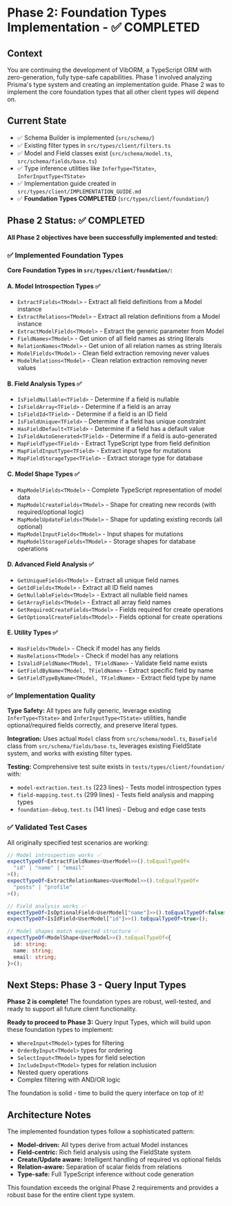 # Phase 2: Foundation Types Implementation - ✅ COMPLETED

## Context

You are continuing the development of VibORM, a TypeScript ORM with zero-generation, fully type-safe capabilities. Phase 1 involved analyzing Prisma's type system and creating an implementation guide. Phase 2 was to implement the core foundation types that all other client types will depend on.

## Current State

- ✅ Schema Builder is implemented (`src/schema/`)
- ✅ Existing filter types in `src/types/client/filters.ts`
- ✅ Model and Field classes exist (`src/schema/model.ts`, `src/schema/fields/base.ts`)
- ✅ Type inference utilities like `InferType<TState>`, `InferInputType<TState>`
- ✅ Implementation guide created in `src/types/client/IMPLEMENTATION_GUIDE.md`
- ✅ **Foundation Types COMPLETED** (`src/types/client/foundation/`)

## Phase 2 Status: ✅ COMPLETED

**All Phase 2 objectives have been successfully implemented and tested:**

### ✅ Implemented Foundation Types

**Core Foundation Types in `src/types/client/foundation/`:**

#### A. Model Introspection Types ✅

- `ExtractFields<TModel>` - Extract all field definitions from a Model instance
- `ExtractRelations<TModel>` - Extract all relation definitions from a Model instance
- `ExtractModelFields<TModel>` - Extract the generic parameter from Model<TFields>
- `FieldNames<TModel>` - Get union of all field names as string literals
- `RelationNames<TModel>` - Get union of all relation names as string literals
- `ModelFields<TModel>` - Clean field extraction removing never values
- `ModelRelations<TModel>` - Clean relation extraction removing never values

#### B. Field Analysis Types ✅

- `IsFieldNullable<TField>` - Determine if a field is nullable
- `IsFieldArray<TField>` - Determine if a field is an array
- `IsFieldId<TField>` - Determine if a field is an ID field
- `IsFieldUnique<TField>` - Determine if a field has unique constraint
- `HasFieldDefault<TField>` - Determine if a field has a default value
- `IsFieldAutoGenerated<TField>` - Determine if a field is auto-generated
- `MapFieldType<TField>` - Extract TypeScript type from field definition
- `MapFieldInputType<TField>` - Extract input type for mutations
- `MapFieldStorageType<TField>` - Extract storage type for database

#### C. Model Shape Types ✅

- `MapModelFields<TModel>` - Complete TypeScript representation of model data
- `MapModelCreateFields<TModel>` - Shape for creating new records (with required/optional logic)
- `MapModelUpdateFields<TModel>` - Shape for updating existing records (all optional)
- `MapModelInputFields<TModel>` - Input shapes for mutations
- `MapModelStorageFields<TModel>` - Storage shapes for database operations

#### D. Advanced Field Analysis ✅

- `GetUniqueFields<TModel>` - Extract all unique field names
- `GetIdFields<TModel>` - Extract all ID field names
- `GetNullableFields<TModel>` - Extract all nullable field names
- `GetArrayFields<TModel>` - Extract all array field names
- `GetRequiredCreateFields<TModel>` - Fields required for create operations
- `GetOptionalCreateFields<TModel>` - Fields optional for create operations

#### E. Utility Types ✅

- `HasFields<TModel>` - Check if model has any fields
- `HasRelations<TModel>` - Check if model has any relations
- `IsValidFieldName<TModel, TFieldName>` - Validate field name exists
- `GetFieldByName<TModel, TFieldName>` - Extract specific field by name
- `GetFieldTypeByName<TModel, TFieldName>` - Extract field type by name

### ✅ Implementation Quality

**Type Safety:** All types are fully generic, leverage existing `InferType<TState>` and `InferInputType<TState>` utilities, handle optional/required fields correctly, and preserve literal types.

**Integration:** Uses actual `Model` class from `src/schema/model.ts`, `BaseField` class from `src/schema/fields/base.ts`, leverages existing FieldState system, and works with existing filter types.

**Testing:** Comprehensive test suite exists in `tests/types/client/foundation/` with:

- `model-extraction.test.ts` (223 lines) - Tests model introspection types
- `field-mapping.test.ts` (299 lines) - Tests field analysis and mapping types
- `foundation-debug.test.ts` (141 lines) - Debug and edge case tests

### ✅ Validated Test Cases

All originally specified test scenarios are working:

```typescript
// Model introspection works ✅
expectTypeOf<ExtractFieldNames<UserModel>>().toEqualTypeOf<
  "id" | "name" | "email"
>();
expectTypeOf<ExtractRelationNames<UserModel>>().toEqualTypeOf<
  "posts" | "profile"
>();

// Field analysis works ✅
expectTypeOf<IsOptionalField<UserModel["name"]>>().toEqualTypeOf<false>();
expectTypeOf<IsIdField<UserModel["id"]>>().toEqualTypeOf<true>();

// Model shapes match expected structure ✅
expectTypeOf<ModelShape<UserModel>>().toEqualTypeOf<{
  id: string;
  name: string;
  email: string;
}>();
```

## Next Steps: Phase 3 - Query Input Types

**Phase 2 is complete!** The foundation types are robust, well-tested, and ready to support all future client functionality.

**Ready to proceed to Phase 3:** Query Input Types, which will build upon these foundation types to implement:

- `WhereInput<TModel>` types for filtering
- `OrderByInput<TModel>` types for ordering
- `SelectInput<TModel>` types for field selection
- `IncludeInput<TModel>` types for relation inclusion
- Nested query operations
- Complex filtering with AND/OR logic

The foundation is solid - time to build the query interface on top of it!

## Architecture Notes

The implemented foundation types follow a sophisticated pattern:

- **Model-driven:** All types derive from actual Model instances
- **Field-centric:** Rich field analysis using the FieldState system
- **Create/Update aware:** Intelligent handling of required vs optional fields
- **Relation-aware:** Separation of scalar fields from relations
- **Type-safe:** Full TypeScript inference without code generation

This foundation exceeds the original Phase 2 requirements and provides a robust base for the entire client type system.
